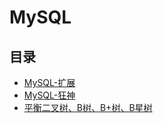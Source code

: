 #  MySQL

## 目录

  * [MySQL-扩展](/study/数据库/MySQL/MySQL-扩展)
  * [MySQL-狂神](/study/数据库/MySQL/MySQL-狂神/README)
  * [平衡二叉树、B树、B+树、B星树](/study/数据库/MySQL/平衡二叉树、B树、B+树、B星树)